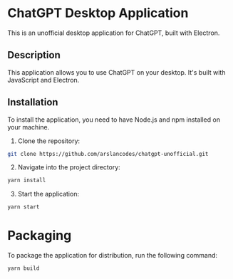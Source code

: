 # ChatGPT Desktop Application

This is an unofficial desktop application for ChatGPT, built with Electron.

## Description

This application allows you to use ChatGPT on your desktop. It's built with JavaScript and Electron.

## Installation

To install the application, you need to have Node.js and npm installed on your machine.

1. Clone the repository:
```bash
git clone https://github.com/arslancodes/chatgpt-unofficial.git
```
2. Navigate into the project directory:
```bash
yarn install
```
3. Start the application:
```bash
yarn start
```
# Packaging
To package the application for distribution, run the following command:
```bash
yarn build
```
